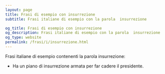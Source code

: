 ```yaml
---
layout: page
title: Frasi di esempio con insurrezione 
subtitle: Frasi italiane di esempio con la parola  insurrezione

og_title: Frasi di esempio con insurrezione 
og_description: Frasi italiane di esempio con la parola  insurrezione
og_type: website
permalink: /frasi/i/insurrezione.html
---
```


Frasi italiane di esempio contenenti la parola insurrezione:


- Ha un piano di insurrezione armata per far cadere il presidente.
